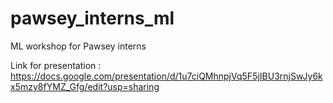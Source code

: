 # pawsey_interns_ml
ML workshop for Pawsey interns

Link for presentation : https://docs.google.com/presentation/d/1u7ciQMhnpjVq5F5jIBU3rnjSwJy6kx5mzy8fYMZ_Gfg/edit?usp=sharing
